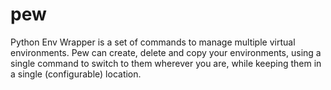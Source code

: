 # pew

Python Env Wrapper is a set of commands to manage multiple virtual
environments. Pew can create, delete and copy your environments, using a
single command to switch to them wherever you are, while keeping them in a
single (configurable) location.

